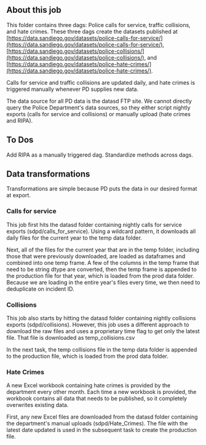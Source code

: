 ## About this job

This folder contains three dags: Police calls for service, traffic collisions, and hate crimes. These three dags create the datasets published at [https://data.sandiego.gov/datasets/police-calls-for-service/](https://data.sandiego.gov/datasets/police-calls-for-service/), [https://data.sandiego.gov/datasets/police-collisions/](https://data.sandiego.gov/datasets/police-collisions/), and [https://data.sandiego.gov/datasets/police-hate-crimes/](https://data.sandiego.gov/datasets/police-hate-crimes/).

Calls for service and traffic collisions are updated daily, and hate crimes is triggered manually whenever PD supplies new data.

The data source for all PD data is the datasd FTP site. We cannot directly query the Police Department's data sources, so they either script nightly exports (calls for service and collisions) or manually upload (hate crimes and RIPA).

## To Dos

Add RIPA as a manually triggered dag. Standardize methods across dags.

## Data transformations

Transformations are simple because PD puts the data in our desired format at export.

### Calls for service

This job first hits the datasd folder containing nightly calls for service exports (sdpd/calls_for_service). Using a wildcard pattern, it downloads all daily files for the current year to the temp data folder.

Next, all of the files for the current year that are in the temp folder, including those that were previously downloaded, are loaded as dataframes and combined into one temp frame. A few of the columns in the temp frame that need to be string dtype are converted, then the temp frame is appended to the production file for that year, which is loaded from the prod data folder. Because we are loading in the entire year's files every time, we then need to deduplicate on incident ID.

### Collisions

This job also starts by hitting the datasd folder containing nightly collisions exports (sdpd/collisions). However, this job uses a different approach to download the raw files and uses a proprietary time flag to get only the latest file. That file is downloaded as temp_collisions.csv

In the next task, the temp collisions file in the temp data folder is appended to the production file, which is loaded from the prod data folder.

### Hate Crimes

A new Excel workbook containing hate crimes is provided by the department every other month. Each time a new workbook is provided, the workbook contains all data that needs to be published, so it completely overwrites existing data.

First, any new Excel files are downloaded from the datasd folder containing the department's manual uploads (sdpd/Hate_Crimes). The file with the latest date updated is used in the subsequent task to create the production file.

